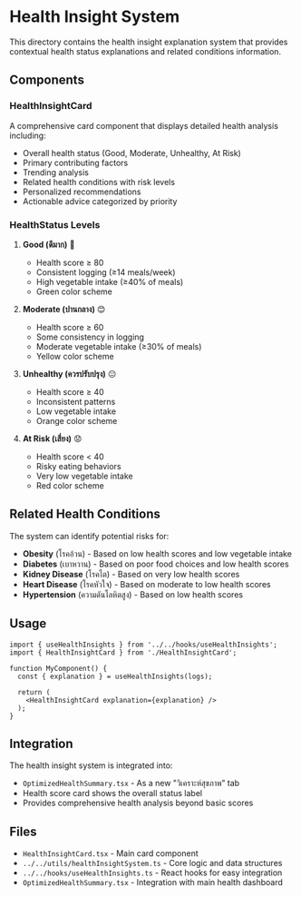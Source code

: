 # Health Insight System

This directory contains the health insight explanation system that provides contextual health status explanations and related conditions information.

## Components

### HealthInsightCard
A comprehensive card component that displays detailed health analysis including:
- Overall health status (Good, Moderate, Unhealthy, At Risk)
- Primary contributing factors
- Trending analysis
- Related health conditions with risk levels
- Personalized recommendations
- Actionable advice categorized by priority

### HealthStatus Levels

1. **Good (ดีมาก)** 🎉
   - Health score ≥ 80
   - Consistent logging (≥14 meals/week)
   - High vegetable intake (≥40% of meals)
   - Green color scheme

2. **Moderate (ปานกลาง)** 😊
   - Health score ≥ 60
   - Some consistency in logging
   - Moderate vegetable intake (≥30% of meals)
   - Yellow color scheme

3. **Unhealthy (ควรปรับปรุง)** 😐
   - Health score ≥ 40
   - Inconsistent patterns
   - Low vegetable intake
   - Orange color scheme

4. **At Risk (เสี่ยง)** 😟
   - Health score < 40
   - Risky eating behaviors
   - Very low vegetable intake
   - Red color scheme

## Related Health Conditions

The system can identify potential risks for:
- **Obesity** (โรคอ้วน) - Based on low health scores and low vegetable intake
- **Diabetes** (เบาหวาน) - Based on poor food choices and low health scores
- **Kidney Disease** (โรคไต) - Based on very low health scores
- **Heart Disease** (โรคหัวใจ) - Based on moderate to low health scores
- **Hypertension** (ความดันโลหิตสูง) - Based on low health scores

## Usage

```tsx
import { useHealthInsights } from '../../hooks/useHealthInsights';
import { HealthInsightCard } from './HealthInsightCard';

function MyComponent() {
  const { explanation } = useHealthInsights(logs);

  return (
    <HealthInsightCard explanation={explanation} />
  );
}
```

## Integration

The health insight system is integrated into:
- `OptimizedHealthSummary.tsx` - As a new "วิเคราะห์สุขภาพ" tab
- Health score card shows the overall status label
- Provides comprehensive health analysis beyond basic scores

## Files

- `HealthInsightCard.tsx` - Main card component
- `../../utils/healthInsightSystem.ts` - Core logic and data structures
- `../../hooks/useHealthInsights.ts` - React hooks for easy integration
- `OptimizedHealthSummary.tsx` - Integration with main health dashboard